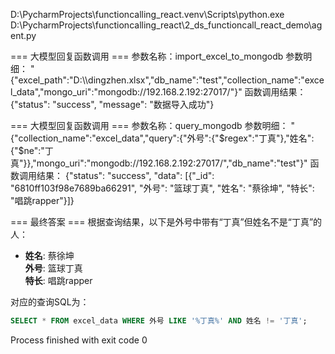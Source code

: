 D:\PycharmProjects\functioncalling_react\.venv\Scripts\python.exe D:\PycharmProjects\functioncalling_react\2_ds_functioncall_react_demo\agent.py 

=== 大模型回复函数调用 ===
参数名称：import_excel_to_mongodb
参数明细：
"{\"excel_path\":\"D:\\\\dingzhen.xlsx\",\"db_name\":\"test\",\"collection_name\":\"excel_data\",\"mongo_uri\":\"mongodb://192.168.2.192:27017/\"}"
函数调用结果：
{"status": "success", "message": "数据导入成功"}

=== 大模型回复函数调用 ===
参数名称：query_mongodb
参数明细：
"{\"collection_name\":\"excel_data\",\"query\":{\"外号\":{\"$regex\":\"丁真\"},\"姓名\":{\"$ne\":\"丁真\"}},\"mongo_uri\":\"mongodb://192.168.2.192:27017/\",\"db_name\":\"test\"}"
函数调用结果：
{"status": "success", "data": [{"_id": "6810ff103f98e7689ba66291", "外号": "篮球丁真", "姓名": "蔡徐坤", "特长": "唱跳rapper"}]}

=== 最终答案 ===
根据查询结果，以下是外号中带有“丁真”但姓名不是“丁真”的人：

- **姓名**: 蔡徐坤  
  **外号**: 篮球丁真  
  **特长**: 唱跳rapper  

对应的查询SQL为：
```sql
SELECT * FROM excel_data WHERE 外号 LIKE '%丁真%' AND 姓名 != '丁真';
```

Process finished with exit code 0
